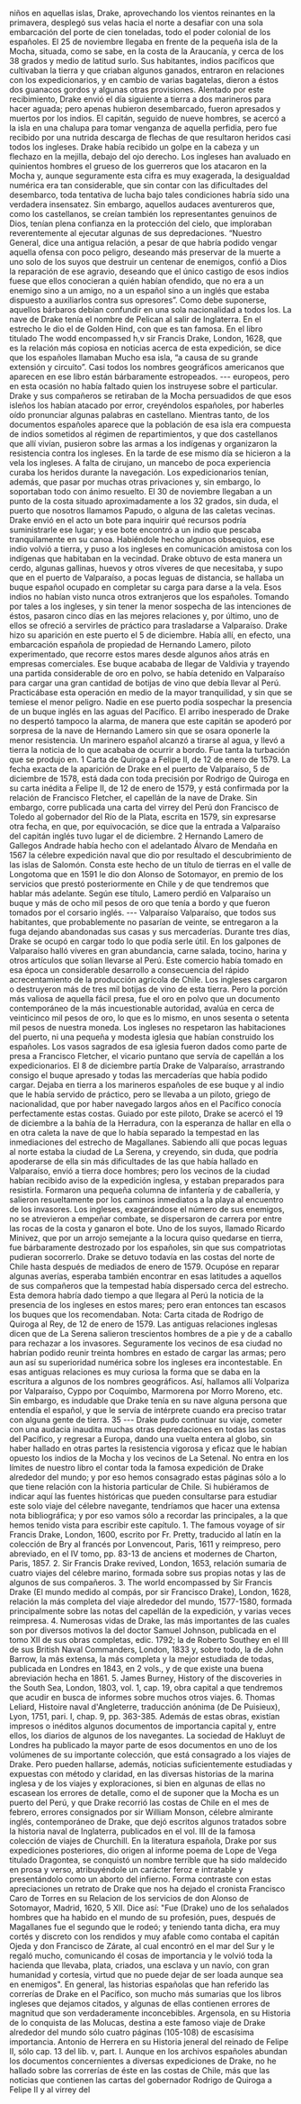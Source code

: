 niños en aquellas islas, Drake, aprovechando los vientos reinantes en la primavera, desplegó sus velas hacia el norte a desafiar con una sola embarcación del porte de cien toneladas, todo el poder colonial de los españoles. El 25 de noviembre llegaba en frente de la pequeña isla de la Mocha, situada, como se sabe, en la costa de la Araucanía, y cerca de los 38 grados y medio de latitud surlo. Sus habitantes, indios pacíficos que cultivaban la tierra y que criaban algunos ganados, entraron en relaciones con los expedicionarios, y en cambio de varias bagatelas, dieron a éstos dos guanacos gordos y algunas otras provisiones. Alentado por este recibimiento, Drake envió el día siguiente a tierra a dos marineros para hacer aguada; pero apenas hubieron desembarcado, fueron apresados y muertos por los indios. El capitán, seguido de nueve hombres, se acercó a la isla en una chalupa para tomar venganza de aquella perfidia, pero fue recibido por una nutrida descarga de flechas de que resultaron heridos casi todos los ingleses. Drake había recibido un golpe en la cabeza y un flechazo en la mejilla, debajo del ojo derecho. Los ingleses han avaluado en quinientos hombres el grueso de los guerreros que los atacaron en la Mocha y, aunque seguramente esta cifra es muy exagerada, la desigualdad numérica era tan considerable, que sin contar con las dificultades del desembarco, toda tentativa de lucha bajo tales condiciones habría sido una verdadera insensatez. Sin embargo, aquellos audaces aventureros que, como los castellanos, se creían también los representantes genuinos de Dios, tenían plena confianza en la protección del cielo, que imploraban reverentemente al ejecutar algunas de sus depredaciones. “Nuestro General, dice una antigua relación, a pesar de que habría podido vengar aquella ofensa con poco peligro, deseando más preservar de la muerte a uno solo de los suyos que destruir un centenar de enemigos, confió a Dios la reparación de ese agravio, deseando que el único castigo de esos indios fuese que ellos conocieran a quién habían ofendido, que no era a un enemigo sino a un amigo, no a un español sino a un inglés que estaba dispuesto a auxiliarlos contra sus opresores”. Como debe suponerse, aquellos bárbaros debían confundir en una sola nacionalidad a todos los. La nave de Drake tenía el nombre de Pelican al salir de Inglaterra. En el estrecho le dio el de Golden Hind, con que es tan famosa. En el libro titulado The wodd encompassed h,v sir Francis Drake, London, 1628, que es la relación más copiosa en noticias acerca de esta expedición, se dice que los españoles llamaban Mucho esa isla, “a causa de su grande extensión y circuito”. Casi todos los nombres geográficos americanos que aparecen en ese libro están bárbaramente estropeados. --- europeos, pero en esta ocasión no había faltado quien los instruyese sobre el particular. Drake y sus compañeros se retiraban de la Mocha persuadidos de que esos isleños los habían atacado por error, creyéndolos españoles, por haberles oído pronunciar algunas palabras en castellano. Mientras tanto, de los documentos españoles aparece que la población de esa isla era compuesta de indios sometidos al régimen de repartimientos, y que dos castellanos que allí vivían, pusieron sobre las armas a los indígenas y organizaron la resistencia contra los ingleses. En la tarde de ese mismo día se hicieron a la vela los ingleses. A falta de cirujano, un mancebo de poca experiencia curaba los heridos durante la navegación. Los expedicionarios tenían, además, que pasar por muchas otras privaciones y, sin embargo, lo soportaban todo con ánimo resuelto. El 30 de noviembre llegaban a un punto de la costa situado aproximadamente a los 32 grados, sin duda, el puerto que nosotros llamamos Papudo, o alguna de las caletas vecinas. Drake envió en el acto un bote para inquirir qué recursos podría suministrarle ese lugar; y ese bote encontró a un indio que pescaba tranquilamente en su canoa. Habiéndole hecho algunos obsequios, ese indio volvió a tierra, y puso a los ingleses en comunicación amistosa con los indígenas que habitaban en la vecindad. Drake obtuvo de esta manera un cerdo, algunas gallinas, huevos y otros víveres de que necesitaba, y supo que en el puerto de Valparaíso, a pocas leguas de distancia, se hallaba un buque español ocupado en completar su carga para darse a la vela. Esos indios no habían visto nunca otros extranjeros que los españoles. Tomando por tales a los ingleses, y sin tener la menor sospecha de las intenciones de éstos, pasaron cinco días en las mejores relaciones y, por último, uno de ellos se ofreció a servirles de práctico para trasladarse a Valparaíso. Drake hizo su aparición en este puerto el 5 de diciembre. Había allí, en efecto, una embarcación española de propiedad de Hernando Lamero, piloto experimentado, que recorre estos mares desde algunos años atrás en empresas comerciales. Ese buque acababa de llegar de Valdivia y trayendo una partida considerable de oro en polvo, se había detenido en Valparaíso para cargar una gran cantidad de botijas de vino que debía llevar al Perú. Practicábase esta operación en medio de la mayor tranquilidad, y sin que se temiese el menor peligro. Nadie en ese puerto podía sospechar la presencia de un buque inglés en las aguas del Pacífico. El arribo inesperado de Drake no despertó tampoco la alarma, de manera que este capitán se apoderó por sorpresa de la nave de Hernando Lamero sin que se osara oponerle la menor resistencia. Un marinero español alcanzó a tirarse al agua, y llevó a tierra la noticia de lo que acababa de ocurrir a bordo. Fue tanta la turbación que se produjo en. 1 Carta de Quiroga a Felipe II, de 12 de enero de 1579. La fecha exacta de la aparición de Drake en el puerto de Valparaíso, 5 de diciembre de 1578, está dada con toda precisión por Rodrigo de Quiroga en su carta inédita a Felipe II, de 12 de enero de 1579, y está confirmada por la relación de Francisco Fletcher, el capellán de la nave de Drake. Sin embargo, corre publicada una carta del virrey del Perú don Francisco de Toledo al gobernador del Río de la Plata, escrita en 1579, sin expresarse otra fecha, en que, por equivocación, se dice que la entrada a Valparaíso del capitán inglés tuvo lugar el de diciembre. 2 Hernando Lamero de Gallegos Andrade había hecho con el adelantado Álvaro de Mendaña en 1567 la célebre expedición naval que dio por resultado el descubrimiento de las islas de Salomón. Consta este hecho de un título de tierras en el valle de Longotoma que en 1591 le dio don Alonso de Sotomayor, en premio de los servicios que prestó posteriormente en Chile y de que tendremos que hablar más adelante. Según ese título, Lamero perdió en Valparaíso un buque y más de ocho mil pesos de oro que tenía a bordo y que fueron tomados por el corsario inglés. --- Valparaíso Valparaíso, que todos sus habitantes, que probablemente no pasarían de veinte, se entregaron a la fuga dejando abandonadas sus casas y sus mercaderías. Durante tres días, Drake se ocupó en cargar todo lo que podía serle útil. En los galpones de Valparaíso halló víveres en gran abundancia, carne salada, tocino, harina y otros artículos que solían llevarse al Perú. Este comercio había tomado en esa época un considerable desarrollo a consecuencia del rápido acrecentamiento de la producción agrícola de Chile. Los ingleses cargaron o destruyeron más de tres mil botijas de vino de esta tierra. Pero la porción más valiosa de aquella fácil presa, fue el oro en polvo que un documento contemporáneo de la más incuestionable autoridad, avalúa en cerca de veinticinco mil pesos de oro, lo que es lo mismo, en unos sesenta o setenta mil pesos de nuestra moneda. Los ingleses no respetaron las habitaciones del puerto, ni una pequeña y modesta iglesia que habían construido los españoles. Los vasos sagrados de esa iglesia fueron dados como parte de presa a Francisco Fletcher, el vicario puntano que servía de capellán a los expedicionarios. El 8 de diciembre partía Drake de Valparaíso, arrastrando consigo el buque apresado y todas las mercaderías que había podido cargar. Dejaba en tierra a los marineros españoles de ese buque y al indio que le había servido de práctico, pero se llevaba a un piloto, griego de nacionalidad, que por haber navegado largos años en el Pacífico conocía perfectamente estas costas. Guiado por este piloto, Drake se acercó el 19 de diciembre a la bahía de la Herradura, con la esperanza de hallar en ella o en otra caleta la nave de que lo había separado la tempestad en las inmediaciones del estrecho de Magallanes. Sabiendo allí que pocas leguas al norte estaba la ciudad de La Serena, y creyendo, sin duda, que podría apoderarse de ella sin más dificultades de las que había hallado en Valparaíso, envió a tierra doce hombres; pero los vecinos de la ciudad habían recibido aviso de la expedición inglesa, y estaban preparados para resistirla. Formaron una pequeña columna de infantería y de caballería, y salieron resueltamente por los caminos inmediatos a la playa al encuentro de los invasores. Los ingleses, exagerándose el número de sus enemigos, no se atrevieron a empeñar combate, se dispersaron de carrera por entre las rocas de la costa y ganaron el bote. Uno de los suyos, llamado Ricardo Minivez, que por un arrojo semejante a la locura quiso quedarse en tierra, fue bárbaramente destrozado por los españoles, sin que sus compatriotas pudieran socorrerlo. Drake se detuvo todavía en las costas del norte de Chile hasta después de mediados de enero de 1579. Ocupóse en reparar algunas averías, esperaba también encontrar en esas latitudes a aquellos de sus compañeros que la tempestad había dispersado cerca del estrecho. Esta demora habría dado tiempo a que llegara al Perú la noticia de la presencia de los ingleses en estos mares; pero eran entonces tan escasos los buques que los recomendaban. Nota: Carta citada de Rodrigo de Quiroga al Rey, de 12 de enero de 1579. Las antiguas relaciones inglesas dicen que de La Serena salieron trescientos hombres de a pie y de a caballo para rechazar a los invasores. Seguramente los vecinos de esa ciudad no habrían podido reunir treinta hombres en estado de cargar las armas; pero aun así su superioridad numérica sobre los ingleses era incontestable. En esas antiguas relaciones es muy curiosa la forma que se daba en la escritura a algunos de los nombres geográficos. Así, hallamos allí Volpariza por Valparaíso, Cyppo por Coquimbo, Marmorena por Morro Moreno, etc. Sin embargo, es indudable que Drake tenía en su nave alguna persona que entendía el español, y que le servía de intérprete cuando era preciso tratar con alguna gente de tierra. 35 --- Drake pudo continuar su viaje, cometer con una audacia inaudita muchas otras depredaciones en todas las costas del Pacífico, y regresar a Europa, dando una vuelta entera al globo, sin haber hallado en otras partes la resistencia vigorosa y eficaz que le habían opuesto los indios de la Mocha y los vecinos de La Setenal. No entra en los límites de nuestro libro el contar toda la famosa expedición de Drake alrededor del mundo; y por eso hemos consagrado estas páginas sólo a lo que tiene relación con la historia particular de Chile. Si hubiéramos de indicar aquí las fuentes históricas que pueden consultarse para estudiar este solo viaje del célebre navegante, tendríamos que hacer una extensa nota bibliográfica; y por eso vamos sólo a recordar las principales, a la que hemos tenido vista para escribir este capítulo. 1. The famous voyage of sir Francis Drake, London, 1600, escrito por Fr. Pretty, traducido al latín en la colección de Bry al francés por Lonvencout, Paris, 1611 y reimpreso, pero abreviado, en el IV tomo, pp. 83-13 de anciens et modernes de Charton, Paris, 1857. 2. Sir Francis Drake revived, London, 1653, relación sumaria de cuatro viajes del célebre marino, formada sobre sus propias notas y las de algunos de sus compañeros. 3. The world encompassed by Sir Francis Drake (El mundo medido al compás, por sir Francisco Drake), London, 1628, relación la más completa del viaje alrededor del mundo, 1577-1580, formada principalmente sobre las notas del capellán de la expedición, y varias veces reimpresa. 4. Numerosas vidas de Drake, las más importantes de las cuales son por diversos motivos la del doctor Samuel Johnson, publicada en el tomo XII de sus obras completas, edic. 1792; la de Roberto Southey en el III de sus British Naval Commanders, London, 1833 y, sobre todo, la de John Barrow, la más extensa, la más completa y la mejor estudiada de todas, publicada en Londres en 1843, en 2 vols., y de que existe una buena abreviación hecha en 1861. 5. James Burney, History of the discoveries in the South Sea, London, 1803, vol. 1, cap. 19, obra capital a que tendremos que acudir en busca de informes sobre muchos otros viajes. 6. Thomas Leliard, Histoire naval d'Angleterre, traducción anónima (de De Puisieux), Lyon, 1751, pari. I, chap. 9, pp. 363-385. Además de estas obras, existían impresos o inéditos algunos documentos de importancia capital y, entre ellos, los diarios de algunos de los navegantes. La sociedad de Hakluyt de Londres ha publicado la mayor parte de esos documentos en uno de los volúmenes de su importante colección, que está consagrado a los viajes de Drake. Pero pueden hallarse, además, noticias suficientemente estudiadas y expuestas con método y claridad, en las diversas historias de la marina inglesa y de los viajes y exploraciones, si bien en algunas de ellas no escasean los errores de detalle, como el de suponer que la Mocha es un puerto del Perú, y que Drake recorrió las costas de Chile en el mes de febrero, errores consignados por sir William Monson, célebre almirante inglés, contemporáneo de Drake, que dejó escritos algunos tratados sobre la historia naval de Inglaterra, publicados en el vol. III de la famosa colección de viajes de Churchill. En la literatura española, Drake por sus expediciones posteriores, dio origen al informe poema de Lope de Vega titulado Dragontea, se conquistó un nombre terrible que ha sido maldecido en prosa y verso, atribuyéndole un carácter feroz e intratable y presentándolo como un aborto del infierno. Forma contraste con estas apreciaciones un retrato de Drake que nos ha dejado el cronista Francisco Caro de Torres en su Relacion de los servicios de don Alonso de Sotomayor, Madrid, 1620, 5 XII. Dice así: "Fue (Drake) uno de los señalados hombres que ha habido en el mundo de su profesión, pues, después de Magallanes fue el segundo que le rodeó; y teniendo tanta dicha, era muy cortés y discreto con los rendidos y muy afable como contaba el capitán Ojeda y don Francisco de Zárate, al cual encontró en el mar del Sur y le regaló mucho, comunicando él cosas de importancia y le volvió toda la hacienda que llevaba, plata, criados, una esclava y un navío, con gran humanidad y cortesía, virtud que no puede dejar de ser loada aunque sea en enemigos". En general, las historias españolas que han referido las correrías de Drake en el Pacífico, son mucho más sumarias que los libros ingleses que dejamos citados, y algunas de ellas contienen errores de magnitud que son verdaderamente inconcebibles. Argensola, en su Historia de lo conquista de las Molucas, destina a este famoso viaje de Drake alrededor del mundo sólo cuatro páginas (105-108) de escasísima importancia. Antonio de Herrera en su Historia jeneral del reinado de Felipe II, sólo cap. 13 del lib. v, part. I. Aunque en los archivos españoles abundan los documentos concernientes a diversas expediciones de Drake, no he hallado sobre las correrías de éste en las costas de Chile, más que las noticias que contienen las cartas del gobernador Rodrigo de Quiroga a Felipe II y al virrey del